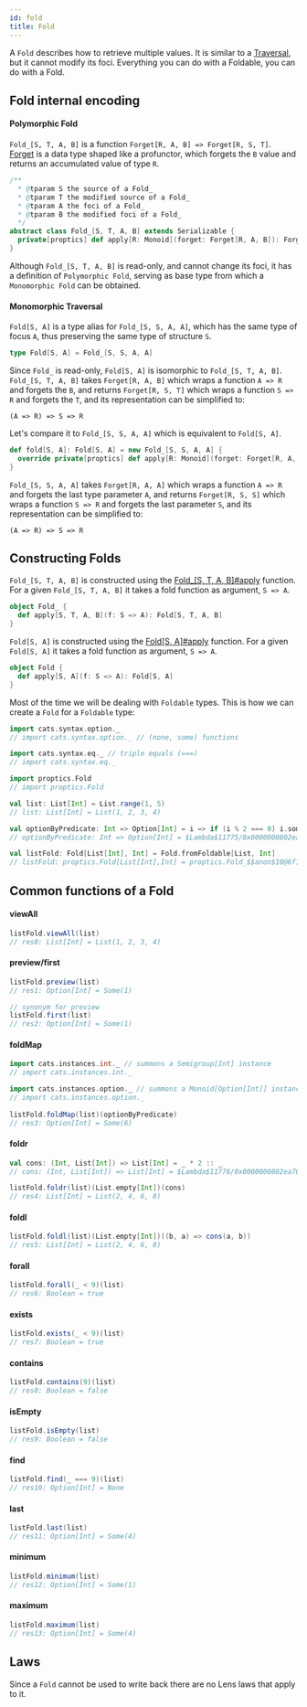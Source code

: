 ```yaml
---
id: fold
title: Fold
---
```


A `Fold` describes how to retrieve multiple values. It is similar to a <a href="/Proptics/docs/optics/traversal" target="_blank">Traversal</a>, but it 
cannot modify its foci. Everything you can do with a Foldable, you can do with a Fold.

## Fold internal encoding

#### Polymorphic Fold

`Fold_[S, T, A, B]` is a function `Forget[R, A, B] => Forget[R, S, T]`. [Forget](/Proptics/docs/data-types/forget) is a data type shaped like a profunctor, which forgets the `B` value and returns an accumulated value of type `R`.

```scala
/**
  * @tparam S the source of a Fold_
  * @tparam T the modified source of a Fold_
  * @tparam A the foci of a Fold_
  * @tparam B the modified foci of a Fold_
  */
abstract class Fold_[S, T, A, B] extends Serializable {
  private[proptics] def apply[R: Monoid](forget: Forget[R, A, B]): Forget[R, S, T]
}
```

Although `Fold_[S, T, A, B]` is read-only, and cannot change its foci, it has a definition of `Polymorphic Fold`, serving as
base type from which a `Monomorphic Fold` can be obtained.
 
#### Monomorphic Traversal

`Fold[S, A]` is a type alias for `Fold_[S, S, A, A]`, which has the same type of focus `A`, thus preserving the same type of structure `S`.

```scala
type Fold[S, A] = Fold_[S, S, A, A]
``` 

Since `Fold_` is read-only, `Fold[S, A]` is isomorphic to `Fold_[S, T, A, B]`.</br>
`Fold_[S, T, A, B]` takes `Forget[R, A, B]` which wraps a function `A => R` and  forgets the `B`, and returns `Forget[R, S, T]` 
 which wraps a function `S => R` and forgets the `T`,  and its representation can be simplified to:

```
(A => R) => S => R
```

Let's compare it to `Fold_[S, S, A, A]` which is equivalent to `Fold[S, A]`.</br> 

```scala
def fold[S, A]: Fold[S, A] = new Fold_[S, S, A, A] {
  override private[proptics] def apply[R: Monoid](forget: Forget[R, A, A]): Forget[R, S, S]
}
```

`Fold_[S, S, A, A]` takes `Forget[R, A, A]` which wraps a function `A => R` and  forgets the last type parameter `A`, and returns `Forget[R, S, S]` which wraps a function `S => R` and forgets the last parameter `S`, 
and its representation can be simplified to:

```
(A => R) => S => R
```

## Constructing Folds

`Fold_[S, T, A, B]` is constructed using the [Fold_[S, T, A, B]#apply](/Proptics/api/proptics/Fold_$.html) function.</br>
For a given `Fold_[S, T, A, B]` it takes a fold function as argument, `S => A`.

```scala
object Fold_ {
  def apply[S, T, A, B](f: S => A): Fold[S, T, A, B]
}
```

`Fold[S, A]` is constructed using the [Fold[S, A]#apply](/Proptics/api/proptics/Fold$.html) function. For a given `Fold[S, A]` 
it takes a fold function as argument, `S => A`.

```scala
object Fold {
  def apply[S, A](f: S => A): Fold[S, A]
}
```

Most of the time we will be dealing with `Foldable` types. This is how we can create a `Fold` for a `Foldable` type:

```scala
import cats.syntax.option._
// import cats.syntax.option._ // (none, some) functions

import cats.syntax.eq._ // triple equals (===)
// import cats.syntax.eq._

import proptics.Fold
// import proptics.Fold

val list: List[Int] = List.range(1, 5)
// list: List[Int] = List(1, 2, 3, 4)

val optionByPredicate: Int => Option[Int] = i => if (i % 2 === 0) i.some else none[Int]
// optionByPredicate: Int => Option[Int] = $Lambda$11775/0x0000000802ea3840@2f96d5ee

val listFold: Fold[List[Int], Int] = Fold.fromFoldable[List, Int]
// listFold: proptics.Fold[List[Int],Int] = proptics.Fold_$$anon$10@6f126b09
```

## Common functions of a Fold

#### viewAll
```scala
listFold.viewAll(list)
// res0: List[Int] = List(1, 2, 3, 4)
```

#### preview/first
```scala
listFold.preview(list)
// res1: Option[Int] = Some(1)

// synonym for preview
listFold.first(list) 
// res2: Option[Int] = Some(1)
```

#### foldMap

```scala
import cats.instances.int._ // summons a Semigroup[Int] instance
// import cats.instances.int._ 

import cats.instances.option._ // summons a Monoid[Option[Int]] instance
// import cats.instances.option._
 
listFold.foldMap(list)(optionByPredicate)
// res3: Option[Int] = Some(6)
```

#### foldr

```scala
val cons: (Int, List[Int]) => List[Int] = _ * 2 :: _
// cons: (Int, List[Int]) => List[Int] = $Lambda$11776/0x0000000802ea7040@690c02ed

listFold.foldr(list)(List.empty[Int])(cons)
// res4: List[Int] = List(2, 4, 6, 8)
```

#### foldl

```scala
listFold.foldl(list)(List.empty[Int])((b, a) => cons(a, b))
// res5: List[Int] = List(2, 4, 6, 8)
```

#### forall

```scala
listFold.forall(_ < 9)(list)
// res6: Boolean = true
```

#### exists

```scala
listFold.exists(_ < 9)(list)
// res7: Boolean = true
```

#### contains

```scala
listFold.contains(9)(list)
// res8: Boolean = false
```

#### isEmpty

```scala
listFold.isEmpty(list)
// res9: Boolean = false
```

#### find

```scala
listFold.find(_ === 9)(list)
// res10: Option[Int] = None
```

#### last

```scala
listFold.last(list)
// res11: Option[Int] = Some(4)
```

#### minimum

```scala
listFold.minimum(list)
// res12: Option[Int] = Some(1)
```

#### maximum

```scala
listFold.maximum(list)
// res13: Option[Int] = Some(4)
```

## Laws

Since a `Fold` cannot be used to write back there are no Lens laws that apply to it.


